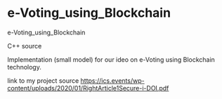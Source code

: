 # e-Voting_using_Blockchain

e-Voting_using_Blockchain

C++ source

Implementation (small model) for our ideo on e-Voting using Blockchain technology.

link to my project source 
https://ics.events/wp-content/uploads/2020/01/RightArticle1Secure-i-DOI.pdf
